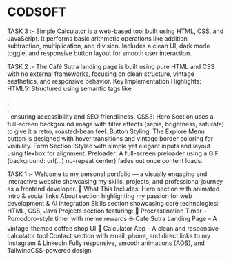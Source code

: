 # CODSOFT
TASK 3 :-
Simple Calculator is a web-based tool built using HTML, CSS, and JavaScript.
It performs basic arithmetic operations like addition, subtraction, multiplication, and division.
Includes a clean UI, dark mode toggle, and responsive button layout for smooth user interaction.

TASK 2 :-
The Café Sutra landing page is built using pure HTML and CSS with no external frameworks, focusing on clean structure, vintage aesthetics, and responsive behavior.
Key Implementation Highlights:
HTML5: Structured using semantic tags like <section>, <footer>, <form>, ensuring accessibility and SEO friendliness.
CSS3:
Hero Section uses a full-screen background image with filter effects (sepia, brightness, saturate) to give it a retro, roasted-bean feel.
Button Styling: The Explore Menu button is designed with hover transitions and vintage border coloring for visibility.
Form Section: Styled with simple yet elegant inputs and layout using flexbox for alignment.
Preloader: A full-screen preloader using a GIF (background: url(...) no-repeat center) fades out once content loads.


TASK 1 :-
Welcome to my personal portfolio — a visually engaging and interactive website showcasing my skills, projects, and professional journey as a frontend developer. 🚀
What This Includes:
Hero section with animated intro & social links
About section highlighting my passion for web development & AI integration
Skills section showcasing core technologies: HTML, CSS, Java
Projects section featuring:
🎯 Procrastination Timer – Pomodoro-style timer with meme rewards
☕ Cafe Sutra Landing Page – A vintage-themed coffee shop UI
🧮 Calculator App – A clean and responsive calculator tool
Contact section with email, phone, and direct links to my Instagram & LinkedIn
Fully responsive, smooth animations (AOS), and TailwindCSS-powered design
